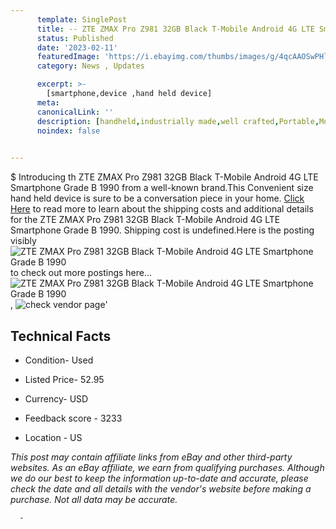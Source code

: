 ```yaml
---
      template: SinglePost
      title: -- ZTE ZMAX Pro Z981 32GB Black T-Mobile Android 4G LTE Smartphone Grade B 1990
      status: Published
      date: '2023-02-11'
      featuredImage: 'https://i.ebayimg.com/thumbs/images/g/4qcAAOSwPHlj2J0A/s-l225.jpg'
      category: News , Updates

      excerpt: >-
        [smartphone,device ,hand held device]
      meta:
      canonicalLink: ''
      description: [handheld,industrially made,well crafted,Portable,Mobile,Compact,Convenient,Lightweight,Maneuverable,Man-portable,Miniature,Carriable,Hand-held,Light,Holdable,Transportable,Mobile device,Pocket-sized,On-the-go,Wireless,Cordless,Compact size,Convenient size, smartphone,device ,hand held device]
      noindex: false
      

---
```

$
      Introducing th ZTE ZMAX Pro Z981 32GB Black T-Mobile Android 4G LTE Smartphone Grade B 1990 from a well-known brand.This Convenient size hand held device is sure to be a conversation piece in your home. [Click Here](https://www.ebay.com/itm/175593654434?hash=item28e23288a2%3Ag%3A4qcAAOSwPHlj2J0A&mkevt=1&mkcid=1&mkrid=711-53200-19255-0&campid=%253CePNCampaignId%253E&customid=%253CreferenceId%253E&toolid=10049) to read more to learn about the shipping costs and additional details for the ZTE ZMAX Pro Z981 32GB Black T-Mobile Android 4G LTE Smartphone Grade B 1990. Shipping cost is undefined.Here is the posting visibly ![ZTE ZMAX Pro Z981 32GB Black T-Mobile Android 4G LTE Smartphone Grade B 1990](https://i.ebayimg.com/thumbs/images/g/4qcAAOSwPHlj2J0A/s-l225.jpg) to check out more postings here... ![ZTE ZMAX Pro Z981 32GB Black T-Mobile Android 4G LTE Smartphone Grade B 1990](https://i.ebayimg.com/images/g/4qcAAOSwPHlj2J0A/s-l1200.jpg), ![check vendor page](https://origin-galleryplus.ebayimg.com/ws/web/175593654434_2_0_1/225x225.jpg,https://origin-galleryplus.ebayimg.com/ws/web/175593654434_3_0_1/225x225.jpg,https://origin-galleryplus.ebayimg.com/ws/web/175593654434_4_0_1/225x225.jpg,https://origin-galleryplus.ebayimg.com/ws/web/175593654434_5_0_1/225x225.jpg,https://origin-galleryplus.ebayimg.com/ws/web/175593654434_6_0_1/225x225.jpg,https://origin-galleryplus.ebayimg.com/ws/web/175593654434_7_0_1/225x225.jpg,https://origin-galleryplus.ebayimg.com/ws/web/175593654434_8_0_1/225x225.jpg,https://origin-galleryplus.ebayimg.com/ws/web/175593654434_9_0_1/225x225.jpg,https://origin-galleryplus.ebayimg.com/ws/web/175593654434_10_0_1/225x225.jpg)'

      

 ## Technical Facts 



     
      

 - Condition- Used 


      

 - Listed Price- 52.95 


      

 - Currency- USD 


      

 - Feedback score - 3233 


      

 - Location - US 


      
      

 *_This post may contain affiliate links from eBay and other third-party websites. As an eBay affiliate, we earn from qualifying purchases. Although we do our best to keep the information up-to-date and accurate, please check the date and all details with the vendor's website before making a purchase. Not all data may be accurate._*




      -
